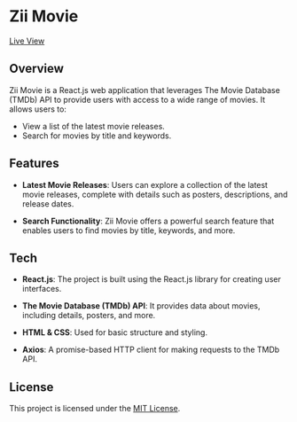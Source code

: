# Zii Movie

[Live View](https://ardiansyah1506.github.io/api-tmdb-react)

## Overview

Zii Movie is a React.js web application that leverages The Movie Database (TMDb) API to provide users with access to a wide range of movies. It allows users to:

- View a list of the latest movie releases.
- Search for movies by title and keywords.

## Features

- **Latest Movie Releases**: Users can explore a collection of the latest movie releases, complete with details such as posters, descriptions, and release dates.

- **Search Functionality**: Zii Movie offers a powerful search feature that enables users to find movies by title, keywords, and more.

## Tech

- **React.js**: The project is built using the React.js library for creating user interfaces.

- **The Movie Database (TMDb) API**: It provides data about movies, including details, posters, and more.

- **HTML & CSS**: Used for basic structure and styling.

- **Axios**: A promise-based HTTP client for making requests to the TMDb API.

## License

This project is licensed under the [MIT License](LICENSE).
